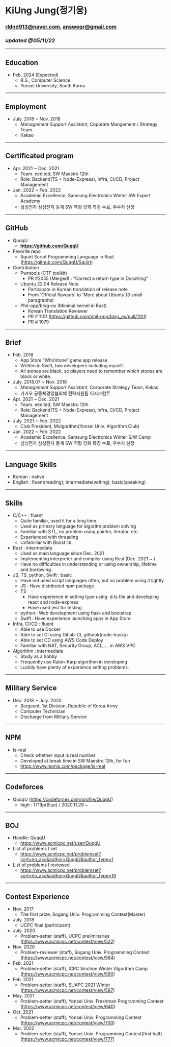 # KiUng Jung(정기웅)

### rldnd913@naver.com, answeqr@gmail.com

### _updated @05/11/22_

---

## Education

-   Feb. 2024 (Expected)
    -   B.S., Computer Science
    -   Yonsei University, South Korea

---

## Employment

-   July. 2018 ~ Nov. 2018
    -   _Management Support Assistant_, Coporate Mangement / Strategy Team
    -   Kakao

---

## Certificated program

-   Apr. 2021 ~ Dec. 2021
    -   Team. eedited, SW Maestro 12th
    -   Role: Backend(TS + Node-Express), Infra, CI/CD, Project Management
-   Jan. 2022 ~ Feb. 2022
    -   Academic Excellence, Samsung Electronics Winter SW Expert Academy
    -   삼성전자 삼성전자 동계 SW 역량 강화 특강 수료, 우수자 선정

---

## GitHub

-   QuqqU
    -   **https://github.com/QuqqU**
-   Favorite repo
    -   Squirt Script Programming Language in Rust (https://github.com/QuqqU/Squirt)
-   Contribution
    -   Pwntools (CTF toolkit)
        -   PR #2055 (Merged) : “Correct a return type in Docstring”
    -   Ubuntu 22.04 Release Note
        -   Participate in Korean translation of release note
        -   From 'Official flavours' to 'More about Ubuntu'(3 small paragraphs)
    -   Phil-opp/blog-os (Minimal kernel in Rust)
        -   Korean Translation Reviewer
        -   PR # 1101 (https://github.com/phil-opp/blog_os/pull/1101)
        -   PR # 1079

---

## Brief

-   Feb. 2018
    -   App Store “Who’stone” game app release
    -   Written in Swift, two developers including myself.
    -   All stones are black, so players need to remember which stones are black or white.
-   July. 2018.07 ~ Nov. 2018
    -   _Management Support Assistant_, Corporate Strategy Team, Kakao
    -   카카오 공동체경영협의체 전략지원팀 어시스턴트
-   Apr. 2021 ~ Dec. 2021
    -   Team. eedited, SW Maestro 12th
    -   Role: Backend(TS + Node-Express), Infra, CI/CD, Project Management
-   July. 2021 ~ Feb. 2022
    -   Club President, Molgorithm(Yonsei Univ. Algorithm Club)
-   Jan. 2022 ~ Feb. 2022
    -   Academic Excellence, Samsung Electronics Winter S/W Camp
    -   삼성전자 삼성전자 동계 SW 역량 강화 특강 수료, 우수자 선정

---

## Language Skills

-   Korean : native
-   English : fluent(reading); intermediate(writing); basic(speaking)

---

## Skills

-   C/C++ : fluent
    -   Quite familiar, used it for a long time.
    -   Used as primary language for algoritm problem solving
    -   Familiar with STL, no problem using pointer, iterator, etc.
    -   Experienced with threading
    -   Unfamiliar with Boost lib.
-   Rust : intermediate
    -   Used as main language since Dec. 2021
    -   Implementing interpreter and compiler using Rust (Dec. 2021 ~ )
    -   Have no difficulties in understanding or using ownership, lifetime and borrowing
-   JS, TS, python, Swift : basic
    -   Have not used script languages often, but no problem using it lightly
    -   JS : Have distributed npm package
    -   TS
        -   Have experience in setting type using .d.ts file and developing react and node-express
        -   Have used jest for testing
    -   python : Web development using flask and bootstrap
    -   Swift : Have experience launching apps in App Store
-   Infra, CI/CD : fluent
    -   Able to use Docker
    -   Able to set CI using Gitlab-CI, githook(node-husky)
    -   Able to set CD using AWS Code Deploy
    -   Familiar with NAT, Security Group, ACL,.... in AWS VPC
-   Algorithm : intermediate
    -   Study as a hobby
    -   Frequently use Rabin-Karp algorithm in developing
    -   Luckily have plenty of experience setting problems.

---

## Military Service

-   Dec. 2018 ~ July. 2020
    -   Sergeant, 1st Division, Republic of Korea Army
    -   Computer Technician
    -   Discharge from Military Service

---

## NPM

-   is-real
    -   Check whether input is real number
    -   Developed at break time in SW Maestro 12th, for fun
    -   https://www.npmjs.com/package/is-real

---

## Codeforces

-   QuqqU (https://codeforces.com/profile/QuqqU)
    -   high : 1719p(Blue) / 2020.11.29 ~

---

## BOJ

-   Handle: QuqqU
    -   https://www.acmicpc.net/user/QuqqU
-   List of problems I set
    -   https://www.acmicpc.net/problemset?sort=no_asc&author=QuqqU&author_type=1
-   List of problems I reviewed
    -   https://www.acmicpc.net/problemset?sort=no_asc&author=QuqqU&author_type=19

---

## Contest Experience

-   Nov. 2017
    -   The first prize, Sogang Univ. Programming Contest(Master)
-   July. 2018
    -   UCPC final (participant)
-   July. 2020
    -   Problem-setter (staff), UCPC preliminaries
        (https://www.acmicpc.net/contest/view/522)
-   Nov. 2020
    -   Problem-reviewer (staff), Sogang Univ. Programming Contest
        (https://www.acmicpc.net/contest/view/564)
-   Feb. 2021
    -   Problem-setter (staff), ICPC Sinchon Winter Algorithm Camp
        (https://www.acmicpc.net/contest/view/590)
-   Feb. 2021
    -   Problem-setter (staff), SUAPC 2021 Winter
        (https://www.acmicpc.net/contest/view/587)
-   May. 2021
    -   Problem-setter (staff), Yonsei Univ. Freshman Programming Contest
        (https://www.acmicpc.net/contest/view/640)
-   Oct. 2021
    -   Problem-setter (staff), Yonsei Univ. Programming Contest
        (https://www.acmicpc.net/contest/view/700)
-   Mar. 2022
    -   Problem-setter (staff), Yonsei Univ. Programming Contest(first half)
        (https://www.acmicpc.net/contest/view/777)
